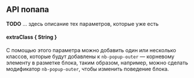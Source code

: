 ## API попапа

**TODO**
... здесь описание тех параметров, которые уже есть

#### extraClass { String }


С помощью этого параметра можно добавить один или несколько классов, которые будут добавлены к `nb-popup-outer` — корневому элементу в разметке блока, таким образом, например, можно сделать модификатор `nb-popup-outer`, чтобы изменить поведение блока.

